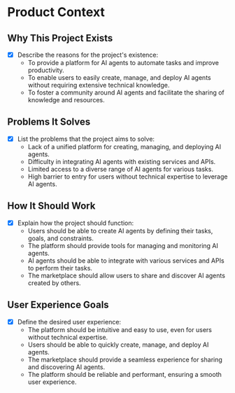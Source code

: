# Product Context

## Why This Project Exists

- [x] Describe the reasons for the project's existence:
  - To provide a platform for AI agents to automate tasks and improve productivity.
  - To enable users to easily create, manage, and deploy AI agents without requiring extensive technical knowledge.
  - To foster a community around AI agents and facilitate the sharing of knowledge and resources.

## Problems It Solves

- [x] List the problems that the project aims to solve:
  - Lack of a unified platform for creating, managing, and deploying AI agents.
  - Difficulty in integrating AI agents with existing services and APIs.
  - Limited access to a diverse range of AI agents for various tasks.
  - High barrier to entry for users without technical expertise to leverage AI agents.

## How It Should Work

- [x] Explain how the project should function:
  - Users should be able to create AI agents by defining their tasks, goals, and constraints.
  - The platform should provide tools for managing and monitoring AI agents.
  - AI agents should be able to integrate with various services and APIs to perform their tasks.
  - The marketplace should allow users to share and discover AI agents created by others.

## User Experience Goals

- [x] Define the desired user experience:
  - The platform should be intuitive and easy to use, even for users without technical expertise.
  - Users should be able to quickly create, manage, and deploy AI agents.
  - The marketplace should provide a seamless experience for sharing and discovering AI agents.
  - The platform should be reliable and performant, ensuring a smooth user experience.
